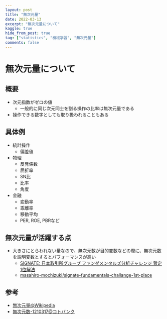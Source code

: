 ```yaml
---
layout: post
title: "無次元量"
date: 2022-03-13
excerpt: "無次元量について"
kaggle: true
hide_from_post: true
tag: ["statistics", "機械学習", "無次元量"]
comments: false
---
```


# 無次元量について

## 概要
 - 次元指数がゼロの値
   - 一般的に同じ次元同士を割る操作の比率は無次元量である
 - 操作できる数字としても取り扱われることもある

## 具体例
 - 統計操作
   - 偏差値
 - 物理
   - 反発係数
   - 屈折率
   - SN比　
   - 比率
   - 角度
 - 金融
   - 変動率
   - 乖離率
   - 移動平均
   - PER, ROE, PBRなど

## 無次元量が活躍する点
 - 大きさにとらわれない量なので、無次元数が目的変数などの際に、無次元数を説明変数とするとパフォーマンスが高い
   - [SIGNATE: 日本取引所グループ ファンダメンタルズ分析チャレンジ 暫定1位解法](https://speakerdeck.com/m_mochizuki/the-provisional-1st-place-solution-of-jpx-fundamentals-analysis-challenge-on-signate?slide=11)
   - [masahiro-mochizuki/signate-fundamentals-challange-1st-place](https://github.com/masahiro-mochizuki/signate-fundamentals-challange-1st-place)

## 参考
 - [無次元量@Wikipedia](https://ja.wikipedia.org/wiki/%E7%84%A1%E6%AC%A1%E5%85%83%E9%87%8F)
 - [無次元数-1210317@コトバンク](https://kotobank.jp/word/%E7%84%A1%E6%AC%A1%E5%85%83%E6%95%B0-1210317)
